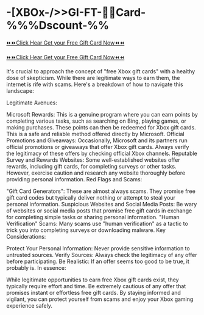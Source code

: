 # -[XBOx-/>>GI-FT-🎯🎯Card-%%%Dscount-%%

[⏩⏩Click Hear Get your Free Gift Card Now⏪⏪](https://telegra.ph/XBOX-GIFT-CARD-GENERATOR-CODE-2025-03-03)

[⏩⏩Click Hear Get your Free Gift Card Now⏪⏪](https://telegra.ph/XBOX-GIFT-CARD-GENERATOR-CODE-2025-03-03)
 
It's crucial to approach the concept of "free Xbox gift cards" with a healthy dose of skepticism. While there are legitimate ways to earn them, the internet is rife with scams. Here's a breakdown of how to navigate this landscape:

Legitimate Avenues:

Microsoft Rewards:
This is a genuine program where you can earn points by completing various tasks, such as searching on Bing, playing games, or making purchases. These points can then be redeemed for Xbox gift cards.
This is a safe and reliable method offered directly by Microsoft.
Official Promotions and Giveaways:
Occasionally, Microsoft and its partners run official promotions or giveaways that offer Xbox gift cards.
Always verify the legitimacy of these offers by checking official Xbox channels.
Reputable Survey and Rewards Websites:
Some well-established websites offer rewards, including gift cards, for completing surveys or other tasks.
However, exercise caution and research any website thoroughly before providing personal information.
Red Flags and Scams:

"Gift Card Generators":
These are almost always scams. They promise free gift card codes but typically deliver nothing or attempt to steal your personal information.
Suspicious Websites and Social Media Posts:
Be wary of websites or social media posts that promise free gift cards in exchange for completing simple tasks or sharing personal information.
"Human Verification" Scams:
Many scams use "human verification" as a tactic to trick you into completing surveys or downloading malware.
Key Considerations:

Protect Your Personal Information: Never provide sensitive information to untrusted sources.
Verify Sources: Always check the legitimacy of any offer before participating.
Be Realistic: If an offer seems too good to be true, it probably is.
In essence:

While legitimate opportunities to earn free Xbox gift cards exist, they typically require effort and time.
Be extremely cautious of any offer that promises instant or effortless free gift cards.
By staying informed and vigilant, you can protect yourself from scams and enjoy your Xbox gaming experience safely.
